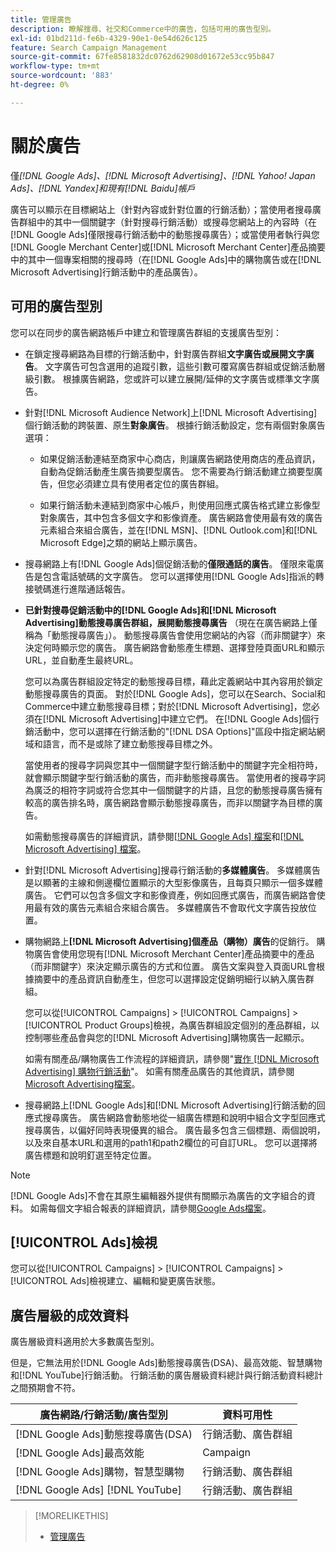 ```yaml
---
title: 管理廣告
description: 瞭解搜尋、社交和Commerce中的廣告，包括可用的廣告型別。
exl-id: 01bd211d-fe6b-4329-90e1-0e54d626c125
feature: Search Campaign Management
source-git-commit: 67fe8581832dc0762d62908d01672e53cc95b847
workflow-type: tm+mt
source-wordcount: '883'
ht-degree: 0%

---
```


# 關於廣告

僅&#x200B;*[!DNL Google Ads]、[!DNL Microsoft Advertising]、[!DNL Yahoo! Japan Ads]、[!DNL Yandex]和現有[!DNL Baidu]帳戶*

廣告可以顯示在目標網站上（針對內容或針對位置的行銷活動）；當使用者搜尋廣告群組中的其中一個關鍵字（針對搜尋行銷活動）或搜尋您網站上的內容時（在[!DNL Google Ads]僅限搜尋行銷活動中的動態搜尋廣告）；或當使用者執行與您[!DNL Google Merchant Center]或[!DNL Microsoft Merchant Center]產品摘要中的其中一個專案相關的搜尋時（在[!DNL Google Ads]中的購物廣告或在[!DNL Microsoft Advertising]行銷活動中的產品廣告）。

## 可用的廣告型別

您可以在同步的廣告網路帳戶中建立和管理廣告群組的支援廣告型別：

* 在鎖定搜尋網路為目標的行銷活動中，針對廣告群組&#x200B;**文字廣告或展開文字廣告**。 文字廣告可包含選用的追蹤引數，這些引數可覆寫廣告群組或促銷活動層級引數。 根據廣告網路，您或許可以建立展開/延伸的文字廣告或標準文字廣告。

* 針對[!DNL Microsoft Audience Network]上[!DNL Microsoft Advertising]個行銷活動的跨裝置、原生&#x200B;**對象廣告**。 根據行銷活動設定，您有兩個對象廣告選項：

   * 如果促銷活動連結至商家中心商店，則讓廣告網路使用商店的產品資訊，自動為促銷活動產生廣告摘要型廣告。 您不需要為行銷活動建立摘要型廣告，但您必須建立具有使用者定位的廣告群組。

   * 如果行銷活動未連結到商家中心帳戶，則使用回應式廣告格式建立影像型對象廣告，其中包含多個文字和影像資產。 廣告網路會使用最有效的廣告元素組合來組合廣告，並在[!DNL MSN]、[!DNL Outlook.com]和[!DNL Microsoft Edge]之類的網站上顯示廣告。

* 搜尋網路上有[!DNL Google Ads]個促銷活動的&#x200B;**僅限通話的廣告**。 僅限來電廣告是包含電話號碼的文字廣告。 您可以選擇使用[!DNL Google Ads]指派的轉接號碼進行進階通話報告。

* **已針對搜尋促銷活動中的[!DNL Google Ads]和[!DNL Microsoft Advertising]動態搜尋廣告群組，展開動態搜尋廣告** （現在在廣告網路上僅稱為「動態搜尋廣告」）。 動態搜尋廣告會使用您網站的內容（而非關鍵字）來決定何時顯示您的廣告。 廣告網路會動態產生標題、選擇登陸頁面URL和顯示URL，並自動產生最終URL。

  您可以為廣告群組設定特定的動態搜尋目標，藉此定義網站中其內容用於鎖定動態搜尋廣告的頁面。 對於[!DNL Google Ads]，您可以在Search、Social和Commerce中建立動態搜尋目標；對於[!DNL Microsoft Advertising]，您必須在[!DNL Microsoft Advertising]中建立它們。 在[!DNL Google Ads]個行銷活動中，您可以選擇在行銷活動的&quot;[!DNL DSA Options]&quot;區段中指定網站網域和語言，而不是或除了建立動態搜尋目標之外。

  當使用者的搜尋字詞與您其中一個關鍵字型行銷活動中的關鍵字完全相符時，就會顯示關鍵字型行銷活動的廣告，而非動態搜尋廣告。 當使用者的搜尋字詞為廣泛的相符字詞或符合您其中一個關鍵字的片語，且您的動態搜尋廣告擁有較高的廣告排名時，廣告網路會顯示動態搜尋廣告，而非以關鍵字為目標的廣告。

  如需動態搜尋廣告的詳細資訊，請參閱[[!DNL Google Ads] 檔案](https://support.google.com/google-ads/answer/2471185)和[[!DNL Microsoft Advertising] 檔案](https://help.ads.microsoft.com/#apex/ads/en/56794)。

* 針對[!DNL Microsoft Advertising]搜尋行銷活動的&#x200B;**多媒體廣告**。 多媒體廣告是以顯著的主線和側邊欄位置顯示的大型影像廣告，且每頁只顯示一個多媒體廣告。 它們可以包含多個文字和影像資產，例如回應式廣告，而廣告網路會使用最有效的廣告元素組合來組合廣告。 多媒體廣告不會取代文字廣告投放位置。

* 購物網路上&#x200B;**[!DNL Microsoft Advertising]個產品（購物）廣告**&#x200B;的促銷行。 購物廣告會使用您現有[!DNL Microsoft Merchant Center]產品摘要中的產品（而非關鍵字）來決定顯示廣告的方式和位置。 廣告文案與登入頁面URL會根據摘要中的產品資訊自動產生，但您可以選擇設定促銷明細行以納入廣告群組。

  您可以從[!UICONTROL Campaigns] > [!UICONTROL Campaigns] > [!UICONTROL Product Groups]檢視，為廣告群組設定個別的產品群組，以控制哪些產品會與您的[!DNL Microsoft Advertising]購物廣告一起顯示。

  如需有關產品/購物廣告工作流程的詳細資訊，請參閱&quot;[實作 [!DNL Microsoft Advertising] 購物行銷活動](/help/search-social-commerce/campaign-management/special-campaign-types/microsoft-shopping-campaigns.md)&quot;。  如需有關產品廣告的其他資訊，請參閱[Microsoft Advertising檔案](https://help.ads.microsoft.com/#apex/3/en/51082)。

* 搜尋網路上[!DNL Google Ads]和[!DNL Microsoft Advertising]行銷活動的回應式搜尋廣告。 廣告網路會動態地從一組廣告標題和說明中組合文字型回應式搜尋廣告，以偏好同時表現優異的組合。 廣告最多包含三個標題、兩個說明，以及來自基本URL和選用的path1和path2欄位的可自訂URL。 您可以選擇將廣告標題和說明釘選至特定位置。

>[!NOTE]
>
>[!DNL Google Ads]不會在其原生編輯器外提供有關顯示為廣告的文字組合的資料。 如需每個文字組合報表的詳細資訊，請參閱[Google Ads檔案](https://support.google.com/google-ads/answer/7684791)。

## [!UICONTROL Ads]檢視

您可以從[!UICONTROL Campaigns] > [!UICONTROL Campaigns] > [!UICONTROL Ads]檢視建立、編輯和變更廣告狀態。

## 廣告層級的成效資料

廣告層級資料適用於大多數廣告型別。

但是，它無法用於[!DNL Google Ads]動態搜尋廣告(DSA)、最高效能、智慧購物和[!DNL YouTube]行銷活動。 行銷活動的廣告層級資料總計與行銷活動資料總計之間預期會不符。

| 廣告網路/行銷活動/廣告型別 | 資料可用性 |
|---|---|
| [!DNL Google Ads]動態搜尋廣告(DSA) | 行銷活動、廣告群組 |
| [!DNL Google Ads]最高效能 | Campaign |
| [!DNL Google Ads]購物，智慧型購物 | 行銷活動、廣告群組 |
| [!DNL Google Ads] [!DNL YouTube] | 行銷活動、廣告群組 |

>[!MORELIKETHIS]
>
>* [管理廣告](ad-manage.md)
